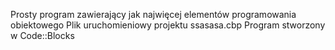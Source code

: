 Prosty program zawierający jak najwięcej elementów programowania obiektowego
Plik uruchomieniowy projektu ssasasa.cbp
Program stworzony w Code::Blocks

